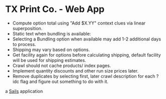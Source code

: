 # TX Print Co. - Web App


- Compute option total using "Add $X.YY" context clues via linear superposition.
- Static text when bundling is available:
- Selecting a Bundling option when available may add 1-2 additional days to process.
- Shipping may vary based on options.
- Get facility again for options before calculating shipping, default facility will be used for shipping estimates.
- Crawl should not cache products/ index pages.
- Implement quantity discounts and other run size prices later.
- Remove duplicates by selecting first, later crawl description for each ?idc flag and figure out something to do with it.

a [Sails](http://sailsjs.org) application